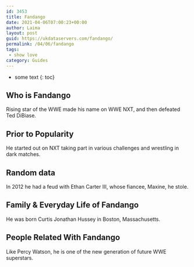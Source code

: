 ```yaml
---
id: 3453
title: Fandango
date: 2021-04-06T07:00:23+00:00
author: Laima
layout: post
guid: https://ukdataservers.com/fandango/
permalink: /04/06/fandango
tags:
 - show love
category: Guides
---
```


* some text
{: toc}


## Who is Fandango
                  
                  
                  
Rising star of the WWE made his name on WWE NXT, and then defeated Ted DiBiase. 
                  
              
            
              
            
                
                
                
## Prior to Popularity
                  
                  
                  
He started out on NXT taking part in various challenges and wrestling in dark matches. 
                  
              
            
              
            
                
                
                
## Random data
                  
                  
                  
In 2012 he had a feud with Ethan Carter III, whose fiancee, Maxine, he stole.
                  
              
            
              
            
                
                
                
## Family & Everyday Life of Fandango
                  
                  
                  
He was born Curtis Jonathan Hussey in Boston, Massachusetts.
                  
              
            
              
            
                
                
                
## People Related With Fandango
                  
                  
                  
Like Percy Watson, he is one of the new generation of future WWE superstars.
                  
              
            
              
            
                
              
            
              
              
            
            
              
            
          
          
          
